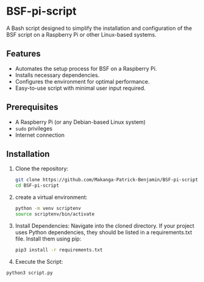 # BSF-pi-script

A Bash script designed to simplify the installation and configuration of the BSF script on a Raspberry Pi or other Linux-based systems.

## Features
- Automates the setup process for BSF on a Raspberry Pi.
- Installs necessary dependencies.
- Configures the environment for optimal performance.
- Easy-to-use script with minimal user input required.

## Prerequisites
- A Raspberry Pi (or any Debian-based Linux system)
- `sudo` privileges
- Internet connection

## Installation
1. Clone the repository:
   ```bash
   git clone https://github.com/Makanga-Patrick-Benjamin/BSF-pi-script.git
   cd BSF-pi-script
2. create a virtual environment:
   ```bash
   python -m venv scriptenv
   source scriptenv/bin/activate
4. Install Dependencies:
   Navigate into the cloned directory. If your project uses Python dependencies, they should be listed in a requirements.txt file. Install them using pip:
   ```bash
   pip3 install -r requirements.txt
5.  Execute the Script:
   ```bash
   python3 script.py
